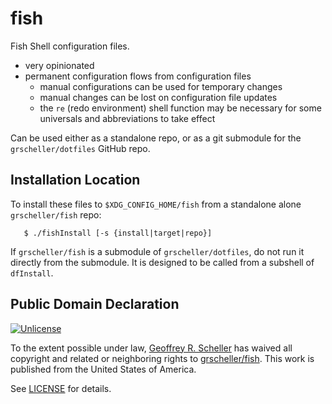 # fish

Fish Shell configuration files.

* very opinionated
* permanent configuration flows from configuration files
  * manual configurations can be used for temporary changes
  * manual changes can be lost on configuration file updates
  * the `re` (redo environment) shell function may be necessary for some
    universals and abbreviations to take effect

Can be used either as a standalone repo, or as a git submodule for
the `grscheller/dotfiles` GitHub repo.

## Installation Location

To install these files to `$XDG_CONFIG_HOME/fish` from a standalone
alone `grscheller/fish` repo:

```
   $ ./fishInstall [-s {install|target|repo}]
```

If `grscheller/fish` is a submodule of `grscheller/dotfiles`, do not run
it directly from the submodule.  It is designed to be called from
a subshell of `dfInstall`.

## Public Domain Declaration

<p xmlns:dct="http://purl.org/dc/terms/"
   xmlns:vcard="http://www.w3.org/2001/vcard-rdf/3.0#">
  <a rel="license"
     href="http://creativecommons.org/publicdomain/zero/1.0/">
     <img src="http://i.creativecommons.org/p/zero/1.0/88x31.png"
          style="border-style: none;"
          alt="Unlicense"></a>

  To the extent possible under law,
  [Geoffrey R. Scheller](https://github.com/grscheller)
  has waived all copyright and related or neighboring rights
  to [grscheller/fish](https://github.com/grscheller/fish).
  This work is published from the United States of America.
</p>

See [LICENSE](LICENSE) for details.

